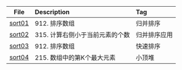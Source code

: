 | File | Description | Tag |
| :----:| :---- | :---- |
| [sort01](./sort01.py) | 912. 排序数组 | 归并排序 |
| [sort02](./sort02.py) | 315. 计算右侧小于当前元素的个数 | 归并排序应用 |
| [sort03](./sort03.py) | 912. 排序数组 | 快速排序 |
| [sort04](./sort04.py) | 215. 数组中的第K个最大元素 | 小顶堆 |


